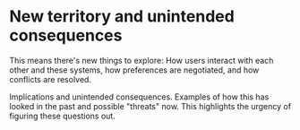 # New territory and unintended consequences

This means there's new things to explore: How users interact with each other and these systems, how preferences are negotiated, and how conflicts are resolved. 

Implications and unintended consequences. Examples of how this has looked in the past and possible "threats" now. This highlights the urgency of figuring these questions out. 


